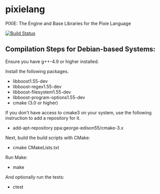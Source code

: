 # pixielang
PIXIE: The Engine and Base Libraries for the Pixie Language

[![Build Status](https://travis-ci.org/nes77/pixielang.svg?branch=master)](https://travis-ci.org/nes77/pixielang)

Compilation Steps for Debian-based Systems:
------------------

Ensure you have g++-4.9 or higher installed.

Install the following packages.
* libboost1.55-dev 
* libboost-regex1.55-dev 
* libboost-filesystem1.55-dev 
* libboost-program-options1.55-dev
* cmake (3.0 or higher)

If you don't have access to cmake3 on your system, use the following instruction to add a repository for it.
* add-apt-repository ppa:george-edison55/cmake-3.x

Next, build the build scripts with CMake:

* cmake CMakeLists.txt

Run Make:

* make

And optionally run the tests:

* ctest

